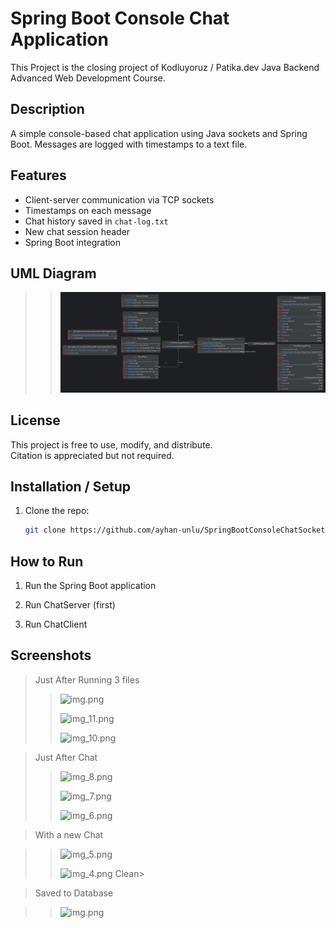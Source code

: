 # Spring Boot Console Chat Application
This Project is the closing project of Kodluyoruz / Patika.dev Java Backend Advanced Web Development Course.

## Description
A simple console-based chat application using Java sockets and Spring Boot. Messages are logged with timestamps to a text file.

## Features
- Client-server communication via TCP sockets
- Timestamps on each message
- Chat history saved in `chat-log.txt`
- New chat session header
- Spring Boot integration


## UML Diagram

>>![UMLDiagram.png](readmescreenshots/UML/UMLDiagram.png)


## License

This project is free to use, modify, and distribute.  
Citation is appreciated but not required.


## Installation / Setup
1. Clone the repo:
   ```bash
   git clone https://github.com/ayhan-unlu/SpringBootConsoleChatSocketProject

## How to Run

1. Run the Spring Boot application

2. Run ChatServer (first)

3. Run ChatClient

## Screenshots

>Just After Running 3 files
> 
>>![img.png](readmescreenshots/chatlog/img.png)
>>
>>![img_11.png](readmescreenshots/chatlog/img_11.png)
>>
>>![img_10.png](readmescreenshots/chatlog/img_10.png)

>Just After Chat
> 
>>![img_8.png](readmescreenshots/chatlog/img_8.png)
>>
>>![img_7.png](readmescreenshots/chatlog/img_7.png)
>>
>>![img_6.png](readmescreenshots/chatlog/img_6.png)

>With a new Chat

>>![img_5.png](readmescreenshots/chatlog/img_5.png)
>>
>>![img_4.png](readmescreenshots/chatlog/img_4.png)
Clean> 

>Saved to Database

>>![img.png](readmescreenshots/chat_historydatabase/img.png)